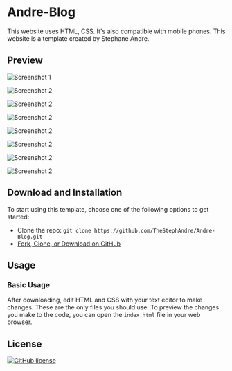 # Andre-Blog



This website uses HTML, CSS. It's also compatible with mobile phones. This website is a template created by Stephane Andre.

## Preview

![Screenshot 1](screenshots/screenshot_1.png)

![Screenshot 2](screenshots/screenshot_2.png)

![Screenshot 2](screenshots/screenshot_3.png)

![Screenshot 2](screenshots/screenshot_4.png)

![Screenshot 2](screenshots/screenshot_5.png)

![Screenshot 2](screenshots/screenshot_6.png)

![Screenshot 2](screenshots/screenshot_7.png)

![Screenshot 2](screenshots/screenshot_8.png)



## Download and Installation

To start using this template, choose one of the following options to get started:

* Clone the repo: `git clone https://github.com/TheStephAndre/Andre-Blog.git`
* [Fork, Clone, or Download on GitHub](https://github.com/TheStephAndre/Andre-Blog)

## Usage

### Basic Usage

After downloading, edit HTML and CSS with your text editor to make changes. These are the only files you should use. To preview the changes you make to the code, you can open the `index.html` file in your web browser.

## License

[![GitHub license](https://img.shields.io/badge/license-MIT-blue.svg)](https://github.com/TheStephAndre/Andre-Blog/blob/master/LICENSE)
